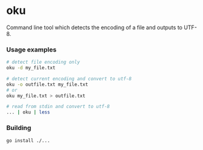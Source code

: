 oku
=======

Command line tool which detects the encoding of a file and outputs to UTF-8.

### Usage examples ###

```bash
# detect file encoding only
oku -d my_file.txt

# detect current encoding and convert to utf-8
oku -o outfile.txt my_file.txt
# or
oku my_file.txt > outfile.txt

# read from stdin and convert to utf-8
... | oku | less
```

### Building ###

```bash
go install ./...
```

